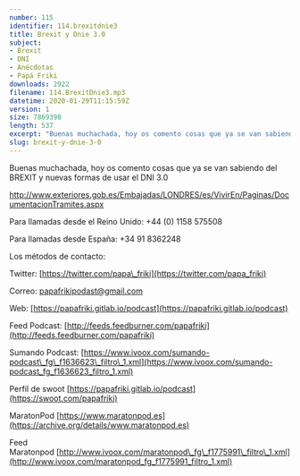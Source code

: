 ```yaml
---
number: 115
identifier: 114.brexitdnie3
title: Brexit y Dnie 3.0
subject:
- Brexit
- DNI
- Anécdotas
- Papá Friki
downloads: 2922
filename: 114.BrexitDnie3.mp3
datetime: 2020-01-29T11:15:59Z
version: 1
size: 7869398
length: 537
excerpt: "Buenas muchachada, hoy os comento cosas que ya se van sabiendo del BREXIT y nuevas formas de usar el DNI 3.0  \n\nhttp://www.exteriores.gob.es/Embajadas/LONDRES/es/VivirEn/Paginas/DocumentacionTramites.aspx\n\nPara llamadas desde el Reino Unido: +44 (0) 1158 575508\n\nPara llamadas desde España: +34 91 8362248\n\nLos métodos de contacto:  \n\nTwitter: [https://twitter.com/papa\\_friki](https://twitter.com/papa_friki)\n\nCorreo: [papafrikipodast@gmail.com](https://archive.org/details/papafrikipodast@gmail.com)\n\nWeb: [https://papafriki.gitlab.io/podcast](https://papafriki.gitlab.io/podcast)\n\nFeed Podcast: [http://feeds.feedburner.com/papafriki](http://feeds.feedburner.com/papafriki)\n\nSumando Podcast: [https://www.ivoox.com/sumando-podcast\\_fg\\_f1636623\\_filtro\\_1.xml](https://www.ivoox.com/sumando-podcast_fg_f1636623_filtro_1.xml)\n\nPerfil de swoot [https://papafriki.gitlab.io/podcast](https://swoot.com/papafriki)\n\nMaratonPod [https://www.maratonpod.es](https://archive.org/deta"
slug: brexit-y-dnie-3-0
---
```

Buenas muchachada, hoy os comento cosas que ya se van sabiendo del BREXIT y nuevas formas de usar el DNI 3.0

http://www.exteriores.gob.es/Embajadas/LONDRES/es/VivirEn/Paginas/DocumentacionTramites.aspx

Para llamadas desde el Reino Unido: +44 (0) 1158 575508

Para llamadas desde España: +34 91 8362248

Los métodos de contacto:

Twitter: [https://twitter.com/papa\_friki](https://twitter.com/papa_friki)

Correo: [papafrikipodast@gmail.com](https://archive.org/details/papafrikipodast@gmail.com)

Web: [https://papafriki.gitlab.io/podcast](https://papafriki.gitlab.io/podcast)

Feed Podcast: [http://feeds.feedburner.com/papafriki](http://feeds.feedburner.com/papafriki)

Sumando Podcast: [https://www.ivoox.com/sumando-podcast\_fg\_f1636623\_filtro\_1.xml](https://www.ivoox.com/sumando-podcast_fg_f1636623_filtro_1.xml)

Perfil de swoot [https://papafriki.gitlab.io/podcast](https://swoot.com/papafriki)

MaratonPod [https://www.maratonpod.es](https://archive.org/details/www.maratonpod.es)

Feed Maratonpod [http://www.ivoox.com/maratonpod\_fg\_f1775991\_filtro\_1.xml](http://www.ivoox.com/maratonpod_fg_f1775991_filtro_1.xml)